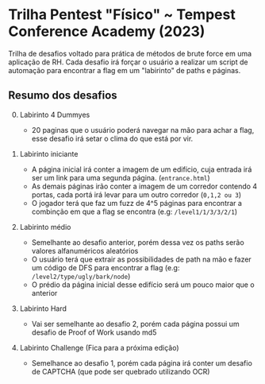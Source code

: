 # Trilha Pentest "Físico" ~ Tempest Conference Academy (2023)

Trilha de desafios voltado para prática de métodos de brute force em uma aplicação de RH. Cada desafio irá forçar o usuário
a realizar um script de automação para encontrar a flag em um "labirinto" de paths e páginas.

## Resumo dos desafios

0. Labirinto 4 Dummyes
    - 20 paginas que o usuário poderá navegar na mão para achar a flag, esse desafio irá setar o clima do que está por vir.

1. Labirinto iniciante
    - A página inicial irá conter a imagem de um edifício, cuja entrada irá ser um link para uma segunda página. (`entrance.html`)
    - As demais páginas irão conter a imagem de um corredor contendo 4 portas, cada portá irá levar para um outro corredor (`0,1,2 ou 3`)
    - O jogador terá que faz um fuzz de 4^5 páginas para encontrar a combinção em que a flag se encontra (e.g: `/level1/1/3/3/2/1`)

2. Labirinto médio
    - Semelhante ao desafio anterior, porém dessa vez os paths serão valores alfanuméricos aleatórios 
    - O usuário terá que extrair as possibilidades de path na mão e fazer um código de DFS para encontrar a flag (e.g: `/level2/type/ugly/bark/node`)
    - O prédio da página inicial desse edifício será um pouco maior que o anterior

4. Labirinto Hard
    - Vai ser semelhante ao desafio 2, porém cada página possui um desafio de Proof of Work usando md5

3. Labirinto Challenge (Fica para a próxima edição)
    - Semelhance ao desafio 1, porém cada página irá conter um desafio de CAPTCHA (que pode ser quebrado utilizando OCR)